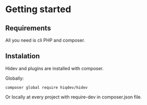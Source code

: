 # Getting started

## Requirements

All you need is cli PHP and composer.

## Instalation

Hidev and plugins are installed with composer.

Globally:

~~~
composer global require hiqdev/hidev
~~~

Or locally at every project with require-dev in composer.json file.
